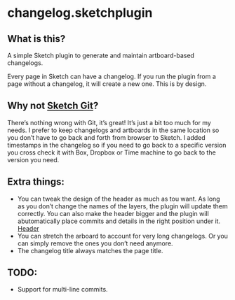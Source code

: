 # changelog.sketchplugin
## What is this?
A simple Sketch plugin to generate and maintain artboard-based changelogs.

Every page in Sketch can have a changelog. If you run the plugin from a page without a changelog, it will create a new one. This is by design.  

## Why not [Sketch Git](https://github.com/mathieudutour/git-sketch-plugin)?
There’s nothing wrong with Git, it’s great! It’s just a bit too much for my needs. I prefer to keep changelogs and artboards in the same location so you don’t have to go back and forth from browser to Sketch. I added timestamps in the changelog so if you need to go back to a specific version you cross check it with Box, Dropbox or Time machine to go back to the version you need.


## Extra things: 
- You can tweak the design of the header as much as tou want. As long as you don’t change the names of the layers, the plugin will update them correctly. You can also make the header bigger and the plugin will abutomatically place commits and details in the right position under it.
[Header](http://i.imgur.com/N98h1wS.png)
- You can stretch the arboard to account for very long changelogs. Or you can simply remove the ones you don’t need anymore. 
- The changelog title always matches the page title.

## TODO:
- Support for multi-line commits.
